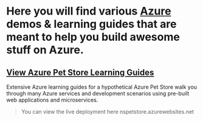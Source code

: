 # Here you will find various [Azure](https://ms.portal.azure.com/) demos & learning guides that are meant to help you build awesome stuff on Azure.

## [View Azure Pet Store Learning Guides](https://github.com/chtrembl/azure-cloud/tree/main/petstore)

Extensive Azure learning guides for a hypothetical Azure Pet Store walk you through many Azure services and development scenarios using pre-built web applications and microservices.

> You can view the live deployment here nspetstore.azurewebsites.net
